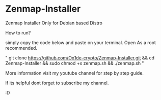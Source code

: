 # Zenmap-Installer
 Zenmap Installer Only for Debian based Distro
 
 
How to run?

simply copy the code below and paste on your terminal. Open As a root recommended.
 
" git clone https://github.com/Ox1de-crypto/Zenmap-Installer.git && cd Zenmap-Installer && sudo chmod +x zenmap.sh && ./zenmap.sh "
 
 

 
 
 
 More information visit my youtube channel for step by step guide.
 
 If its helpful dont forget to subscribe my channel.
 
 
 :D
 

